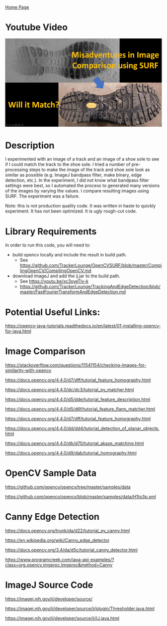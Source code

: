 [Home Page](https://github.com/TrackerLounge/Home)


# Youtube Video
[![Alt text](https://github.com/TrackerLounge/TrackAndSoleComparison/blob/master/resources/slash_screen_small.jpg)](https://www.youtube.com/watch?v=dXSyIhgNh3M)

# Description

I experimented with an image of a track and an image of a shoe sole to see if I could match the track to the shoe sole. I tried a number of pre-processing steps to make the image of the track and shoe sole look as similar as possible (e.g. ImageJ bandpass filter, make binary, edge detection, etc.). In the experiment, I did not know what bandpass filter settings were best, so I automated the process to generated many versions of the images by varying the values. I compare resulting images using SURF. The experiment was a failure.

Note: this is not production quality code. It was written in haste to quickly experiment. It has not been optimized. It is ugly rough-cut code.

# Library Requirements

In order to run this code, you will need to:
* build opencv locally and include the result in build path. 
    * See https://github.com/TrackerLounge/OpenCVSURF/blob/master/CompilingOpenCV/CompilingOpenCV.md
* download imageJ and add the ij.jar to the build path. 
    * See https://youtu.be/xc3syeTIv-k 
    * https://github.com/TrackerLounge/TrackingAndEdgeDetection/blob/master/FastFourierTransformAndEdgeDetection.md

# Potential Useful Links:

https://opencv-java-tutorials.readthedocs.io/en/latest/01-installing-opencv-for-java.html

# Image Comparison

https://stackoverflow.com/questions/11541154/checking-images-for-similarity-with-opencv

https://docs.opencv.org/4.4.0/d7/dff/tutorial_feature_homography.html

https://docs.opencv.org/4.4.0/dc/dc3/tutorial_py_matcher.html

https://docs.opencv.org/4.4.0/d5/dde/tutorial_feature_description.html

https://docs.opencv.org/4.4.0/d5/d6f/tutorial_feature_flann_matcher.html

https://docs.opencv.org/4.4.0/d7/dff/tutorial_feature_homography.html

https://docs.opencv.org/4.4.0/dd/dd4/tutorial_detection_of_planar_objects.html

https://docs.opencv.org/4.4.0/db/d70/tutorial_akaze_matching.html

https://docs.opencv.org/4.4.0/d9/dab/tutorial_homography.html




# OpenCV Sample Data

https://github.com/opencv/opencv/tree/master/samples/data

https://github.com/opencv/opencv/blob/master/samples/data/H1to3p.xml


# Canny Edge Detection

https://docs.opencv.org/trunk/da/d22/tutorial_py_canny.html

https://en.wikipedia.org/wiki/Canny_edge_detector

https://docs.opencv.org/3.4/da/d5c/tutorial_canny_detector.html

https://www.programcreek.com/java-api-examples/?class=org.opencv.imgproc.Imgproc&method=Canny

# ImageJ Source Code

https://imagej.nih.gov/ij/developer/source/

https://imagej.nih.gov/ij/developer/source/ij/plugin/Thresholder.java.html

https://imagej.nih.gov/ij/developer/source/ij/IJ.java.html
